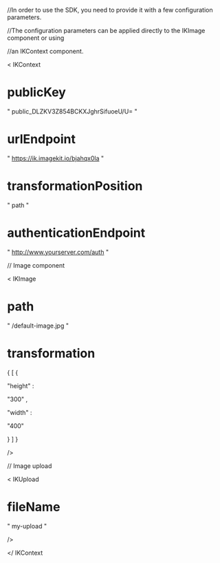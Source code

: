 //In order to use the SDK, you need to provide it with a few configuration parameters. 

//The configuration parameters can be applied directly to the IKImage component or using 

//an IKContext component.

<
IKContext

  
publicKey
=
"
public_DLZKV3Z854BCKXJghrSifuoeU/U=
"

  
urlEndpoint
=
"
https://ik.imagekit.io/bjahqx0la
"

  
transformationPosition
=
"
path
"

  
authenticationEndpoint
=
"
http://www.yourserver.com/auth
"
>

  // Image component
  
<
IKImage
 
path
=
"
/default-image.jpg
"
 
transformation
=
{
[
{

    
"height"
:
 
"300"
,

    
"width"
:
 
"400"

  
}
]
}
 
/>

  // Image upload
  
<
IKUpload
 
fileName
=
"
my-upload
"
 
/>

</
IKContext
>
